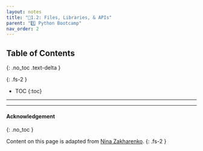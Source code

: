 ```yaml
---
layout: notes
title: "📓1.2: Files, Libraries, & APIs" 
parent: "1️⃣ Python Bootcamp"
nav_order: 2
---
```


## Table of Contents
{: .no_toc .text-delta }

{: .fs-2 }
- TOC
{:toc}

---

---

#### Acknowledgement
{: .no_toc }

Content on this page is adapted from [Nina Zakharenko](https://www.learnpython.dev/).
{: .fs-2 }
